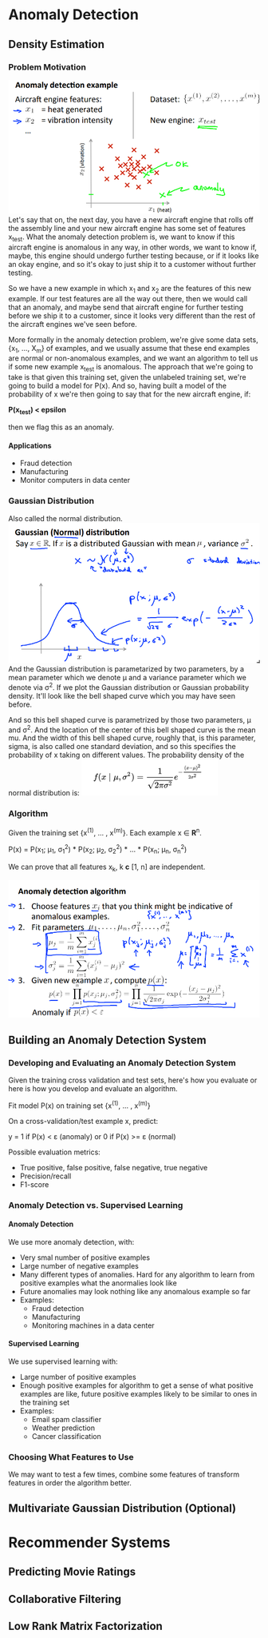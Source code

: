 
# Anomaly Detection
## Density Estimation
### Problem Motivation
![IMG](img/img1.png)
Let's say that on, the next day, you have a new aircraft engine that rolls off the assembly line and your new aircraft engine has some set of features x<sub>test</sub>. What the anomaly detection problem is, we want to know if this aircraft engine is anomalous in any way, in other words, we want to know if, maybe, this engine should undergo further testing because, or if it looks like an okay engine, and so it's okay to just ship it to a customer without further testing.

So we have a new example in which x<sub>1</sub> and x<sub>2</sub> are the features of this new example. If our test features are all the way out there, then we would call that an anomaly, and maybe send that aircraft engine for further testing before we ship it to a customer, since it looks very different than the rest of the aircraft engines we've seen before.

More formally in the anomaly detection problem, we're give some data sets, {x<sub>1</sub>, ..., X<sub>m</sub>} of examples, and we usually assume that these end examples are normal or non-anomalous examples, and we want an algorithm to tell us if some new example x<sub>test</sub> is anomalous. The approach that we're going to take is that given this training set, given the unlabeled training set, we're going to build a model for P(x).
And so, having built a model of the probability of x we're then going to say that for the new aircraft engine, if:

**P(x<sub>test</sub>) < epsilon**

then we flag this as an anomaly.

#### Applications
* Fraud detection
* Manufacturing
* Monitor computers in data center

### Gaussian Distribution
Also called the normal distribution. 
![IMG](img/img2.png)
And the Gaussian distribution is parametarized by two parameters, by a mean parameter which we denote µ and a variance parameter which we denote via σ<sup>2</sup>. If we plot the Gaussian distribution or Gaussian probability density. It'll look like the bell shaped curve which you may have seen before.

And so this bell shaped curve is parametrized by those two parameters, µ and σ<sup>2</sup>. And the location of the center of this bell shaped curve is the mean mu. And the width of this bell shaped curve, roughly that, is this parameter, sigma, is also called one standard deviation, and so this specifies the probability of x taking on different values.
The probability density of the normal distribution is:
![IMG](img/img3.png)

### Algorithm
Given the training set {x<sup>(1)</sup>, ... , x<sup>(m)</sup>}. Each example x ∈ **R**<sup>n</sup>.

P(x) = P(x<sub>1</sub>; µ<sub>1</sub>, σ<sub>1</sub><sup>2</sup>) * P(x<sub>2</sub>; µ<sub>2</sub>, σ<sub>2</sub><sup>2</sup>) * ... * P(x<sub>n</sub>; µ<sub>n</sub>, σ<sub>n</sub><sup>2</sup>)

We can prove that all features x<sub>k</sub>, k **c** [1, n] are independent.

![IMG](img/img4.png)


## Building an Anomaly Detection System
### Developing and Evaluating an Anomaly Detection System
Given the training cross validation and test sets, here's how you evaluate or here is how you develop and evaluate an algorithm.

Fit model P(x) on training set {x<sup>(1)</sup>, ... , x<sup>(m)</sup>}

On a cross-validation/test example x, predict: 

y = 1 if P(x) < ε (anomaly) or 0 if P(x) >= ε (normal) 

Possible evaluation metrics: 
* True positive, false positive, false negative, true negative
* Precision/recall
* F1-score
### Anomaly Detection vs. Supervised Learning 
#### Anomaly Detection
We use more anomaly detection, with:
* Very smal number of positive examples
* Large number of negative examples
* Many different types of anomalies. Hard for any algorithm to learn from positive examples what the anormalies look like
* Future anomalies may look nothing like any anomalous example so far
* Examples:
	* Fraud detection
	* Manufacturing
	* Monitoring machines in a data center

#### Supervised Learning
We use supervised learning with:
* Large number of positive examples
* Enough positive examples for algorithm to get a sense of what positive examples are like, future positive examples likely to be similar to ones in the training set
* Examples:
	* Email spam classifier
	* Weather prediction
	* Cancer classification
### Choosing What Features to Use 
We may want to test a few times, combine some features of transform features in order the algorithm better.

## Multivariate Gaussian Distribution (Optional)

# Recommender Systems
## Predicting Movie Ratings
## Collaborative Filtering
## Low Rank Matrix Factorization

